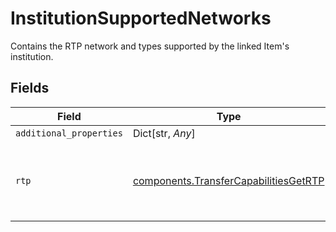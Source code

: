 # InstitutionSupportedNetworks

Contains the RTP network and types supported by the linked Item's institution.


## Fields

| Field                                                                                          | Type                                                                                           | Required                                                                                       | Description                                                                                    |
| ---------------------------------------------------------------------------------------------- | ---------------------------------------------------------------------------------------------- | ---------------------------------------------------------------------------------------------- | ---------------------------------------------------------------------------------------------- |
| `additional_properties`                                                                        | Dict[str, *Any*]                                                                               | :heavy_minus_sign:                                                                             | N/A                                                                                            |
| `rtp`                                                                                          | [components.TransferCapabilitiesGetRTP](../../models/components/transfercapabilitiesgetrtp.md) | :heavy_check_mark:                                                                             | Contains the supported service types in RTP                                                    |